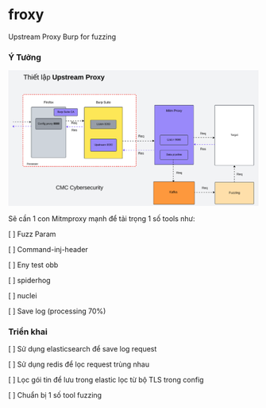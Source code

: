 # froxy
Upstream Proxy Burp for fuzzing

### Ý Tưởng
![](image/Screenshot%202023-11-03%20110833.png)

Sẽ cần 1 con Mitmproxy mạnh để tải trọng 1 số tools như:

[ ] Fuzz Param

[ ] Command-inj-header

[ ] Eny test obb

[ ] spiderhog

[ ] nuclei

[ ] Save log (processing 70%)

### Triển khai
[ ] Sử dụng elasticsearch để save log request

[ ] Sử dụng redis để lọc request trùng nhau

[ ] Lọc gói tin để lưu trong elastic lọc từ bộ TLS trong config

[ ] Chuẩn bị 1 số tool fuzzing